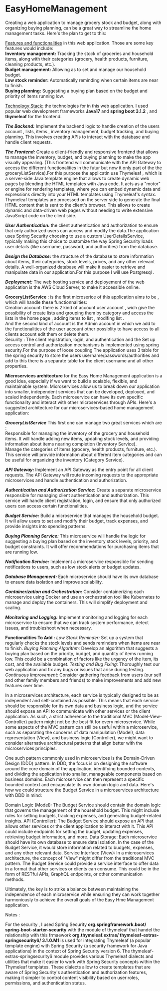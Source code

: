 # EasyHomeManagement
Creating a web application to manage  grocery stock and budget, along with organizing buying planning, can be a great way to streamline the home management tasks. Here's the plan to get to this:  

<u>Features and functionalities</u> in this web application. Those are some key features would include:  
**Inventory management:** Tracking the stock of groceries and household items, along with their categories (grocery, health products, furniture, cleaning products, etc.).  
**Budget management:** Allowing as to set and manage our household budget.  
**Low stock reminder:** Automatically reminding when certain items are near to finish.  
**Buying planning:** Suggesting a buying plan based on the budget and priority of items running low.  

<u>Technology Stack:</u> the technologies for in this web application. I used popular web development frameworks **Java17** and **spring boot 3.1.2** , and **thymeleaf** for the frontend.  

***The Backend:*** Implement the backend logic to handle creation of the users account , lists, items , inventory management, budget tracking, and buying planning. This involves creating APIs to interact with the database and handle client requests.  

***The Frontend:*** Create a client-friendly and responsive frontend that allows  to manage the inventory, budget, and buying planning to make the app visually appealing. (This frontend will communicate with the API Gateway to access the different functionalities in the futur but now it only part of the the groceryListService).For this purpose the applicatin use Thymeleaf , which is a server-side Java template engine that allows to create dynamic web pages by blending the HTML templates with Java code. It acts as a "motor" or engine for rendering templates, where you can embed dynamic data and expressions directly into your HTML templates using Thymeleaf's syntax. Thymeleaf templates are processed on the server side to generate the final HTML content that is sent to the client's browser. This allows to create dynamic and data-driven web pages without needing to write extensive JavaScript code on the client side.  

***User Authentication:*** the client authentication and authorization to ensure that only authorized users can access and modify the data.The application uses Spring Security choosing to use a custom UserDetailsService, typically making this choice to customize the way Spring Security loads user details (like username, password, and authorities) from the database.  

***Design the Database:*** the structure of the database to store information about items, their categories, stock levels, prices, and any other relevant details. A well-organized database will make it easier to retrieve and manipulate data in our application.For this purpose I will use Postgresql .  

***Deployment:*** The web hosting service and deployement of the web application is the AWS Cloud Server, to make it accessible online.  

**GroceryListService :** is the first microserice of this application aims to be  , which will handle these functionnalities:   
Creation account: there is 2 kind of account user account , wich give the possibility of create lists and grouping them by category and access the lists in the home page  , adding items to list , modifing list .  
And the second kind of account is the Admin account in which we add to the functionalities of the user account other possiblity to have access to all clients account edit them or delete them.  
Security : The client registration, login, and authentication and the Set up access control and authorization mechanisms is implemented using spring security.For the purpose of loose coupling The application uses 3 table for the spring security to store the users username/passwords/authorities and add to this there is a separate table for the client username and all other properties.  

**Microservices architecture** for the Easy Home Management application is a good idea, especially if we want to build a scalable, flexible, and maintainable system. Microservices allow us to break down our application into smaller, independent services that can be developed, deployed, and scaled independently. Each microservice can have its own specific functionality and interact with other microservices through APIs. Here's a suggested architecture for our microservices-based home management application:  

***GroceryListService*** This first one can manage two great services which are :   
Responsible for managing the inventory of the grocery and household items. It will handle adding new items, updating stock levels, and providing information about items nearing completion (Inventory Service).  
Manage the categories of items (grocery, health products, furniture, etc.). This service will provide information about different item categories and can be useful for organizing the inventory (Category Service).  

***API Gateway:*** Implement an API Gateway as the entry point for all client requests. The API Gateway will route incoming requests to the appropriate microservices and handle authentication and authorization.  

***Authentication and Authorization Service:*** Create a separate microservice responsible for managing client authentication and authorization. This service will handle client registration, login, and ensure that only authorized users can access certain functionalities.

***Budget Service:*** Build a microservice that manages the household budget. It will allow users to set and modify their budget, track expenses, and provide insights into spending patterns.

***Buying Planning Service:*** This microservice will handle the logic for suggesting a buying plan based on the inventory stock levels, priority, and budget constraints. It will offer recommendations for purchasing items that are running low.

***Notification Service:*** Implement a microservice responsible for sending notifications to users, such as low stock alerts or budget updates.

***Database Management:*** Each microservice should have its own database to ensure data isolation and improve scalability. 

***Containerization and Orchestration:*** Consider containerizing each microservice using Docker and use an orchestration tool like Kubernetes to manage and deploy the containers. This will simplify deployment and scaling.

***Monitoring and Logging:*** Implement monitoring and logging for each microservice to ensure that we can track system performance, detect issues, and troubleshoot when necessary.

__Functionalities To Add :__
*Low Stock Reminder:* Set up a system that regularly checks the stock levels and sends  reminders when items are near to finish.
*Buying Planning Algorithm:* Develop an algorithm that suggests a buying plan based on the priority, budget, and quantity of items running low. This could be a combination of factors like the urgency of the item, its cost, and the available budget.
*Testing and Bug Fixing:* Thoroughly test our web application and fix any bugs or issues that arise during testing.
*Continuous Improvement:* Consider gathering feedback from users (our self and other family members and friends) to make improvements and add new features over time.




In a microservices architecture, each service is typically designed to be as independent and self-contained as possible. This means that each service should be responsible for its own data and business logic, and the service should expose an API to communicate with other services or the client application. As such, a strict adherence to the traditional MVC (Model-View-Controller) pattern might not be the best fit for every microservice.
While some aspects of the MVC pattern can still be useful within a microservice, such as separating the concerns of data manipulation (Model), data representation (View), and business logic (Controller), we might want to consider alternative architectural patterns that align better with the microservices principles.

One such pattern commonly used in microservices is the Domain-Driven Design (DDD) pattern. In DDD, the focus is on designing the software around the core domain of the application, identifying bounded contexts, and dividing the application into smaller, manageable components based on business domains. Each microservice can then represent a specific bounded context and encapsulate its own domain logic and data.
Here's how we could structure the Budget Service in a microservices architecture with DDD in mind:

Domain Logic (Model): The Budget Service should contain the domain logic that governs the management of the household budget. This might include rules for setting budgets, tracking expenses, and generating budget-related insights.
API (Controller): The Budget Service should expose an API that allows other services or the client application to interact with it. This API could include endpoints for setting the budget, updating expenses, retrieving budget information, and more.
Data Storage: Each microservice should have its own database to ensure data isolation. In the case of the Budget Service, it would store information related to budgets, expenses, and any other relevant data.
Service Interface (View): In a microservices architecture, the concept of "View" might differ from the traditional MVC pattern. The Budget Service could provide a service interface to offer data in a format that other services or clients can consume. This could be in the form of RESTful APIs, GraphQL endpoints, or other communication methods.

Ultimately, the key is to strike a balance between maintaining the independence of each microservice while ensuring they can work together harmoniously to achieve the overall goals of the Easy Hme Management application.

Notes : 

For the security , I used Spring Security **org.springframework.boot/ spring-boot-starter-security** with the module of thymeleaf  that handel the relationship with this frmaework **org.thymeleaf.extras/ thymeleaf-extras-springsecurity6/ 3.1.0.M1** is used for integrating Thymeleaf (a popular template engine) with Spring Security (a security framework for Java applications) in the  context of Spring Security version 6. 
The thymeleaf-extras-springsecurity6 module provides various Thymeleaf dialects and utilities that make it easier to work with Spring Security concepts within the Thymeleaf templates. These dialects allow to create templates that are aware of Spring Security's authentication and authorization features, making it simpler to control content visibility based on user roles, permissions, and authentication status.
